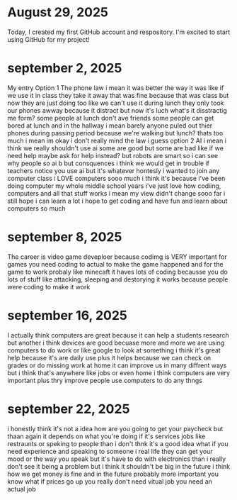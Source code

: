 # August 29, 2025
Today, I created my first GitHub account and respository. I'm excited to start using GitHub for my project! 

# september 2, 2025
My entry Option 1 The phone law i mean it was better the way it was like if we use it in class they take it away that was fine because that was class but now they are just doing too like we can't use it during lunch they only took our phones awway because it distract but now it's luch what's it disstractig me form? some people at lunch don't ave friends some people can get bored at lunch and in the hallway i mean barely anyone puled out thier phones during passing period because we're walking but lunch? thats too much i mean im okay i don't really mind the law i guess option 2 AI i mean i think we really shouldn't use ai some are good but some are bad like if we need help maybe ask for help instead? but robots are smart so i can see why people so ai b but consquences i think we would get in trouble if teachers notice you use ai but it's whatever hontesly i wanted to join any computer class i LOVE computers sooo much i think it's because i've been doing computer my whole middle school years i've just love how codiing, computers and all that stuff works i mean my view didn't change sooo far i still hope i can learn a lot i hope to get coding and have fun and learn about computers so much

# september 8, 2025
The career is video game deveploer because codimg is VERY important for games you need coding to actual to make the game happened and
for the game to work probaly like minecaft it haves lots of coding becausse you do lots of stuff like attacking, sleeping and destorying it works because people were coding to make it work

# september 16, 2025
I actually think computers are great because it can help a students research but another i think devices are good becuase more and more we are using computers to do work or like google to look at something i think it's great help because it's are daily use plus it helps because we can check on grades or do missing work at home it can improve us in many diffrent ways but i think that's anywhere like jobs or even home i think computers are very important plus thry improve people use computers to do any thngs 

# september 22, 2025 
i honestly think it's not a idea how are you going to get your paycheck but thaan again it depends on what you're doing if it's services jobs like restraunts or speking to people than i don't thnk it's a good idea what if you need experience and speaking to someone i real life they can get your mood or the way you speak but it's have to do with electronics than i really don't see it being a problem but i think it shouldn't be big in the future i think how we get money is fine and in the future probably more important you know what if prices go up you really don't need vitual job you need an actual job  
